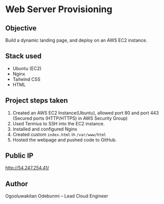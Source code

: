 # Web Server Provisioning

## Objective
Build a dynamic landing page, and deploy on an AWS EC2 instance.

## Stack used
- Ubuntu (EC2)
- Nginx
- Tailwind CSS
- HTML

## Project steps taken
1. Created an AWS EC2 Instance(Ubuntu), allowed port 80 and port 443 (Secured ports (HTTP/HTTPS) in AWS Security Group)
2. Used Termius to SSH into the EC2 instance.
3. Installed and configured Nginx
4. Created custom `index.html` in `/var/www/html`
5. Hosted the webpage and pushed code to GitHub.

## Public IP
http://54.247.254.41/




## Author
Ogooluwakitan Odebunmi – Lead Cloud Engineer
